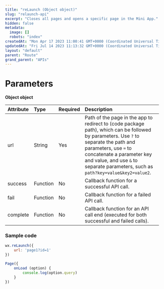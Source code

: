 ```yaml
---
title: "reLaunch (Object object)"
slug: "relaunch-api"
excerpt: "Closes all pages and opens a specific page in the Mini App."
hidden: false
metadata: 
  image: []
  robots: "index"
createdAt: "Mon Apr 17 2023 11:00:41 GMT+0000 (Coordinated Universal Time)"
updatedAt: "Fri Jul 14 2023 11:13:32 GMT+0000 (Coordinated Universal Time)"
layout: "default"
parent: "Route"
grand_parent: "APIs"
---
```

# Parameters

**Object object**

| Attribute | Type     | Required | Description                                                                                                                                                                                                                                                                   |
| :-------- | :------- | :------- | :---------------------------------------------------------------------------------------------------------------------------------------------------------------------------------------------------------------------------------------------------------------------------- |
| url       | String   | Yes      | Path of the page in the app to redirect to (code package path), which can be followed by parameters. Use `?` to separate the path and parameters, use `=` to concatenate a parameter key and value, and use `&` to separate parameters, such as `path?key=value&key2=value2`. |
| success   | Function | No       | Callback function for a successful API call.                                                                                                                                                                                                                                  |
| fail      | Function | No       | Callback function for a failed API call.                                                                                                                                                                                                                                      |
| complete  | Function | No       | Callback function for an API call end (executed for both successful and failed calls).                                                                                                                                                                                        |

### Sample code

```javascript page2.js
wx.reLaunch({
	url: 'page1?id=1'
})
```
```javascript page1.js
Page({
	onLoad (option) {
		console.log(option.query)
	}
})
```

